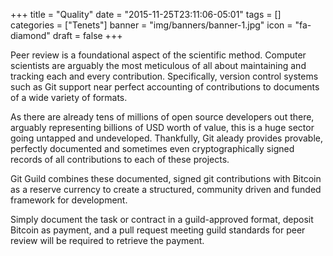 +++
title = "Quality"
date = "2015-11-25T23:11:06-05:01"
tags = []
categories = ["Tenets"]
banner = "img/banners/banner-1.jpg"
icon = "fa-diamond"
draft = false
+++

Peer review is a foundational aspect of the scientific method. Computer scientists are arguably the most meticulous of all about maintaining and tracking each and every contribution. Specifically, version control systems such as Git support near perfect accounting of contributions to documents of a wide variety of formats.

As there are already tens of millions of open source developers out there, arguably representing billions of USD worth of value, this is a huge sector going untapped and undeveloped. Thankfully, Git aleady provides provable, perfectly documented and sometimes even cryptographically signed records of all contributions to each of these projects.

Git Guild combines these documented, signed git contributions with Bitcoin as a reserve currency to create a structured, community driven and funded framework for development.

Simply document the task or contract in a guild-approved format, deposit Bitcoin as payment, and a pull request meeting guild standards for peer review will be required to retrieve the payment.
